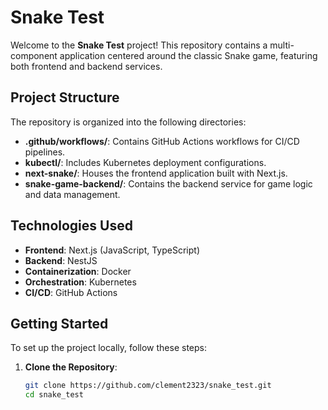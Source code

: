 # Snake Test

Welcome to the **Snake Test** project! This repository contains a multi-component application centered around the classic Snake game, featuring both frontend and backend services.

## Project Structure

The repository is organized into the following directories:

- **.github/workflows/**: Contains GitHub Actions workflows for CI/CD pipelines.
- **kubectl/**: Includes Kubernetes deployment configurations.
- **next-snake/**: Houses the frontend application built with Next.js.
- **snake-game-backend/**: Contains the backend service for game logic and data management.

## Technologies Used

- **Frontend**: Next.js (JavaScript, TypeScript)
- **Backend**: NestJS
- **Containerization**: Docker
- **Orchestration**: Kubernetes
- **CI/CD**: GitHub Actions

## Getting Started

To set up the project locally, follow these steps:

1. **Clone the Repository**:
   ```bash
   git clone https://github.com/clement2323/snake_test.git
   cd snake_test
